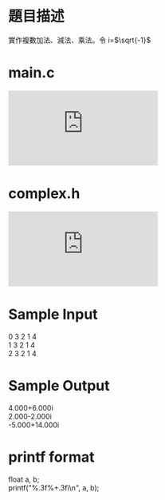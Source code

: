 # 題目描述
實作複數加法、減法、乘法。令 i=$\sqrt{-1}$ <br>
# main.c
![main.c](https://github.com/WjrHyl/judge-girl/blob/main/Advanced/10059.%20Complex%20Number/main.c)
# complex.h
![complex.h](https://github.com/WjrHyl/judge-girl/blob/main/Advanced/10059.%20Complex%20Number/complex.h)
# Sample Input
0 3 2 1 4 <br>
1 3 2 1 4 <br>
2 3 2 1 4 
# Sample Output
4.000+6.000i <br>
2.000-2.000i <br>
-5.000+14.000i
# printf format
float a, b; <br>
printf("%.3f%+.3fi\n", a, b);

